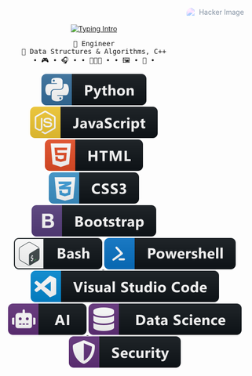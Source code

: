 <div align="center">
<img src="https://c.pxhere.com/photos/ab/be/code_hacker_data_security_technology_digital_password_crime-742594.jpg!d" style="border-radius: 10px; opacity: 0.5; filter: sepia(1) saturate(1000%) hue-rotate(190deg);min-width:40px " width="25%" height="460" align="right" alt='Hacker Image'/>

<br><br>
<a href="https://git.io/typing-svg"><img src="https://readme-typing-svg.demolab.com?font=Fira+Code&pause=900&multiline=true&width=800&height=60&lines=%F0%9F%91%8B+Hey+there%2C+I'm+Tes;Coding+alchemist%2C+transforming+lines+into+limitless+possibilities." alt="Typing Intro" width="70%"/></a>

<pre>
💼 Engineer
📖 Data Structures & Algorithms, C++
<span style='font-size:18'>• 🎮 • 🎧 • • 👩🏻‍💻 • • 🖼️ • 🎥 •</span>
</pre>

<a href='https://github.com/MikeCodesDotNET/ColoredBadges'>
<img src="https://raw.githubusercontent.com/MikeCodesDotNET/ColoredBadges/4a38660afb7be89a6032218589b4454a1285c7f8/svg/dev/languages/python.svg"/>
<img src="https://raw.githubusercontent.com/MikeCodesDotNET/ColoredBadges/4a38660afb7be89a6032218589b4454a1285c7f8/svg/dev/languages/js.svg"  />

<img src="https://raw.githubusercontent.com/MikeCodesDotNET/ColoredBadges/4a38660afb7be89a6032218589b4454a1285c7f8/svg/dev/languages/html.svg"/>
<img src="https://raw.githubusercontent.com/MikeCodesDotNET/ColoredBadges/4a38660afb7be89a6032218589b4454a1285c7f8/svg/dev/languages/css3.svg"/>
<img src="https://raw.githubusercontent.com/MikeCodesDotNET/ColoredBadges/4a38660afb7be89a6032218589b4454a1285c7f8/svg/dev/frameworks/bootstrap.svg"/>

<img src="https://raw.githubusercontent.com/MikeCodesDotNET/ColoredBadges/4a38660afb7be89a6032218589b4454a1285c7f8/svg/dev/tools/bash.svg"/>
<img src="https://raw.githubusercontent.com/MikeCodesDotNET/ColoredBadges/4a38660afb7be89a6032218589b4454a1285c7f8/svg/dev/tools/powershell.svg"/>

<img src="https://raw.githubusercontent.com/MikeCodesDotNET/ColoredBadges/4a38660afb7be89a6032218589b4454a1285c7f8/svg/dev/tools/visualstudio_code.svg"/>

<img src="https://raw.githubusercontent.com/MikeCodesDotNET/ColoredBadges/4a38660afb7be89a6032218589b4454a1285c7f8/svg/dev/misc/ai.svg"/>
<img src="https://raw.githubusercontent.com/MikeCodesDotNET/ColoredBadges/4a38660afb7be89a6032218589b4454a1285c7f8/svg/dev/misc/datascience.svg"/>
<img src="https://raw.githubusercontent.com/MikeCodesDotNET/ColoredBadges/4a38660afb7be89a6032218589b4454a1285c7f8/svg/dev/misc/security.svg"/>
</a>
</div>
<br>

<!--
**teslonobo/teslonobo** is a ✨ _special_ ✨ repository because its `README.md` (this file) appears on your GitHub profile.

Here are some ideas to get you started:

- 🔭 I’m currently working on ...
- 🌱 I’m currently learning ...
- 👯 I’m looking to collaborate on ...
- 🤔 I’m looking for help with ...
- 💬 Ask me about ...
- 📫 How to reach me: ...
- 😄 Pronouns: ...
- ⚡ Fun fact: ...
-->
